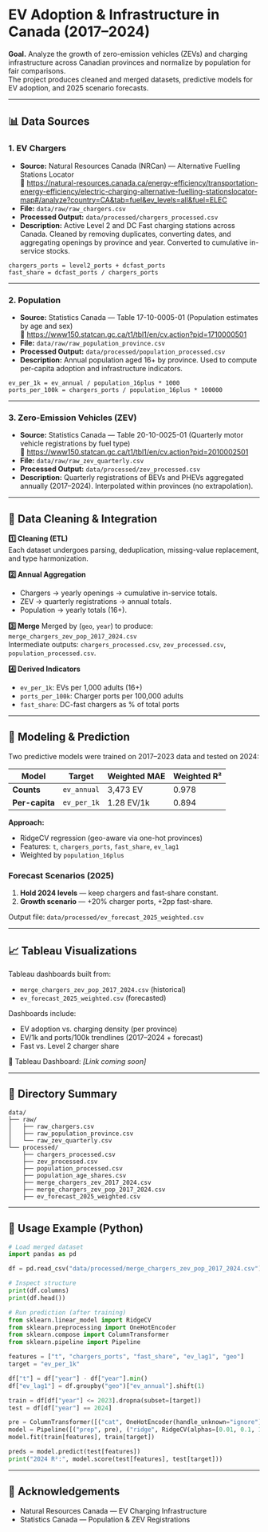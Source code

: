# EV Adoption & Infrastructure in Canada (2017–2024)

**Goal.** Analyze the growth of zero-emission vehicles (ZEVs) and charging infrastructure across Canadian provinces and normalize by population for fair comparisons.  
The project produces cleaned and merged datasets, predictive models for EV adoption, and 2025 scenario forecasts.

---

## 📊 Data Sources

### 1. EV Chargers
- **Source:** Natural Resources Canada (NRCan) — Alternative Fuelling Stations Locator  
  🔗 https://natural-resources.canada.ca/energy-efficiency/transportation-energy-efficiency/electric-charging-alternative-fuelling-stationslocator-map#/analyze?country=CA&tab=fuel&ev_levels=all&fuel=ELEC
- **File:** `data/raw/raw_chargers.csv`
- **Processed Output:** `data/processed/chargers_processed.csv`
- **Description:** Active Level 2 and DC Fast charging stations across Canada. Cleaned by removing duplicates, converting dates, and aggregating openings by province and year. Converted to cumulative in-service stocks.

```
chargers_ports = level2_ports + dcfast_ports
fast_share = dcfast_ports / chargers_ports
```

---

### 2. Population
- **Source:** Statistics Canada — Table 17-10-0005-01 (Population estimates by age and sex)  
  🔗 https://www150.statcan.gc.ca/t1/tbl1/en/cv.action?pid=1710000501
- **File:** `data/raw/raw_population_province.csv`
- **Processed Output:** `data/processed/population_processed.csv`
- **Description:** Annual population aged 16+ by province. Used to compute per-capita adoption and infrastructure indicators.

```
ev_per_1k = ev_annual / population_16plus * 1000
ports_per_100k = chargers_ports / population_16plus * 100000
```

---

### 3. Zero-Emission Vehicles (ZEV)
- **Source:** Statistics Canada — Table 20-10-0025-01 (Quarterly motor vehicle registrations by fuel type)  
  🔗 https://www150.statcan.gc.ca/t1/tbl1/en/cv.action?pid=2010002501
- **File:** `data/raw/raw_zev_quarterly.csv`
- **Processed Output:** `data/processed/zev_processed.csv`
- **Description:** Quarterly registrations of BEVs and PHEVs aggregated annually (2017–2024). Interpolated within provinces (no extrapolation).

---

## 🧼 Data Cleaning & Integration

**1️⃣ Cleaning (ETL)**  
Each dataset undergoes parsing, deduplication, missing-value replacement, and type harmonization.

**2️⃣ Annual Aggregation**
- Chargers → yearly openings → cumulative in-service totals.  
- ZEV → quarterly registrations → annual totals.  
- Population → yearly totals (16+).

**3️⃣ Merge**
Merged by (`geo`, `year`) to produce:
`merge_chargers_zev_pop_2017_2024.csv`  
Intermediate outputs: `chargers_processed.csv`, `zev_processed.csv`, `population_processed.csv`.

**4️⃣ Derived Indicators**
- `ev_per_1k`: EVs per 1,000 adults (16+)  
- `ports_per_100k`: Charger ports per 100,000 adults  
- `fast_share`: DC-fast chargers as % of total ports

---

## 🔢 Modeling & Prediction

Two predictive models were trained on 2017–2023 data and tested on 2024:

| Model | Target | Weighted MAE | Weighted R² |
|--------|---------|---------------|-------------|
| **Counts** | `ev_annual` | 3,473 EV | 0.978 |
| **Per-capita** | `ev_per_1k` | 1.28 EV/1k | 0.894 |

**Approach:**
- RidgeCV regression (geo-aware via one-hot provinces)
- Features: `t`, `chargers_ports`, `fast_share`, `ev_lag1`
- Weighted by `population_16plus`

### Forecast Scenarios (2025)
1. **Hold 2024 levels** — keep chargers and fast-share constant.  
2. **Growth scenario** — +20% charger ports, +2pp fast-share.  

Output file: `data/processed/ev_forecast_2025_weighted.csv`

---

## 📈 Tableau Visualizations

Tableau dashboards built from:
- `merge_chargers_zev_pop_2017_2024.csv` (historical)  
- `ev_forecast_2025_weighted.csv` (forecasted)

Dashboards include:
- EV adoption vs. charging density (per province)
- EV/1k and ports/100k trendlines (2017–2024 + forecast)
- Fast vs. Level 2 charger share

🔗 Tableau Dashboard: *[Link coming soon]*

---

## 🧾 Directory Summary

```
data/
├── raw/
│   ├── raw_chargers.csv
│   ├── raw_population_province.csv
│   └── raw_zev_quarterly.csv
└── processed/
    ├── chargers_processed.csv
    ├── zev_processed.csv
    ├── population_processed.csv
    ├── population_age_shares.csv
    ├── merge_chargers_zev_2017_2024.csv
    ├── merge_chargers_zev_pop_2017_2024.csv
    ├── ev_forecast_2025_weighted.csv
```

---

## 🧪 Usage Example (Python)

```python
# Load merged dataset
import pandas as pd

df = pd.read_csv("data/processed/merge_chargers_zev_pop_2017_2024.csv")

# Inspect structure
print(df.columns)
print(df.head())

# Run prediction (after training)
from sklearn.linear_model import RidgeCV
from sklearn.preprocessing import OneHotEncoder
from sklearn.compose import ColumnTransformer
from sklearn.pipeline import Pipeline

features = ["t", "chargers_ports", "fast_share", "ev_lag1", "geo"]
target = "ev_per_1k"

df["t"] = df["year"] - df["year"].min()
df["ev_lag1"] = df.groupby("geo")["ev_annual"].shift(1)

train = df[df["year"] <= 2023].dropna(subset=[target])
test = df[df["year"] == 2024]

pre = ColumnTransformer([("cat", OneHotEncoder(handle_unknown="ignore"), ["geo"])], remainder="passthrough")
model = Pipeline([("prep", pre), ("ridge", RidgeCV(alphas=[0.01, 0.1, 1, 10, 100]))])
model.fit(train[features], train[target])

preds = model.predict(test[features])
print("2024 R²:", model.score(test[features], test[target]))
```

---

## 🙏 Acknowledgements

- Natural Resources Canada — EV Charging Infrastructure  
- Statistics Canada — Population & ZEV Registrations
